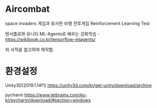# Aircombat
 space invaders 게임과 유사한 비행 전투게임 Reinforcement Learning Test

텐서플로와 유니티 ML-Agents로 배우는 강화학습 - https://wikibook.co.kr/tensorflow-mlagents/ 

위 서적을 참고하여 제작함.
 

# 환경설정
Unity3D(2019.1.14f1)  https://unity3d.com/kr/get-unity/download/archive

pycharm https://www.jetbrains.com/ko-kr/pycharm/download/#section=windows
      
